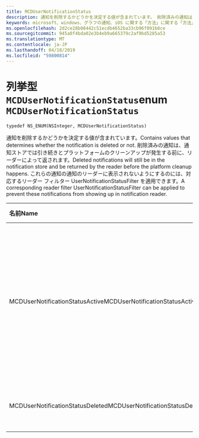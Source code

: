 ```yaml
---
title: MCDUserNotificationStatus
description: 通知を削除するかどうかを決定する値が含まれています。 削除済みの通知は、通知ストアでは引き続きとプラットフォームのクリーンアップが発生する前に、リーダーによって返されます。 これらの通知の通知のリーダーに表示されないようにするのには、対応するリーダー フィルター UserNotificationStatusFilter を適用できます。
keywords: microsoft、windows、グラフの通知、iOS に関する「方法」に関する「方法」の iPhone
ms.openlocfilehash: 2d2ce28b08442c51ecdb4652ba33cb96f091b8ce
ms.sourcegitcommit: 945a0f4bda02e3b4eb9a665379c2af9bd5285a53
ms.translationtype: MT
ms.contentlocale: ja-JP
ms.lasthandoff: 04/18/2019
ms.locfileid: "59800814"
---
```

# <a name="enum-mcdusernotificationstatus"></a><span data-ttu-id="fa6cc-106">列挙型 `MCDUserNotificationStatus`</span><span class="sxs-lookup"><span data-stu-id="fa6cc-106">enum `MCDUserNotificationStatus`</span></span>

```
typedef NS_ENUM(NSInteger, MCDUserNotificationStatus)
```

<span data-ttu-id="fa6cc-107">通知を削除するかどうかを決定する値が含まれています。</span><span class="sxs-lookup"><span data-stu-id="fa6cc-107">Contains values that determines whether the notification is deleted or not.</span></span> <span data-ttu-id="fa6cc-108">削除済みの通知は、通知ストアでは引き続きとプラットフォームのクリーンアップが発生する前に、リーダーによって返されます。</span><span class="sxs-lookup"><span data-stu-id="fa6cc-108">Deleted notifications will still be in the notification store and be returned by the reader before the platform cleanup happens.</span></span> <span data-ttu-id="fa6cc-109">これらの通知の通知のリーダーに表示されないようにするのには、対応するリーダー フィルター UserNotificationStatusFilter を適用できます。</span><span class="sxs-lookup"><span data-stu-id="fa6cc-109">A corresponding reader filter UserNotificationStatusFilter can be applied to prevent these notifications from showing up in notification reader.</span></span> 

|<span data-ttu-id="fa6cc-110">名前</span><span class="sxs-lookup"><span data-stu-id="fa6cc-110">Name</span></span> | <span data-ttu-id="fa6cc-111">値</span><span class="sxs-lookup"><span data-stu-id="fa6cc-111">Value</span></span> | <span data-ttu-id="fa6cc-112">説明</span><span class="sxs-lookup"><span data-stu-id="fa6cc-112">Description</span></span> |
|:-- |:-- |:-- |
|   <span data-ttu-id="fa6cc-113">MCDUserNotificationStatusActive</span><span class="sxs-lookup"><span data-stu-id="fa6cc-113">MCDUserNotificationStatusActive</span></span> |<span data-ttu-id="fa6cc-114">0</span><span class="sxs-lookup"><span data-stu-id="fa6cc-114">0</span></span>| <span data-ttu-id="fa6cc-115">通知は、まだアクティブで接続されているデバイス プラットフォームのストア内で永続化されました。</span><span class="sxs-lookup"><span data-stu-id="fa6cc-115">The notification is still active and persisted inside Connected Devices Platform store.</span></span> |
|   <span data-ttu-id="fa6cc-116">MCDUserNotificationStatusDeleted</span><span class="sxs-lookup"><span data-stu-id="fa6cc-116">MCDUserNotificationStatusDeleted</span></span> | <span data-ttu-id="fa6cc-117">1</span><span class="sxs-lookup"><span data-stu-id="fa6cc-117">1</span></span>| <span data-ttu-id="fa6cc-118">通知が削除されました。</span><span class="sxs-lookup"><span data-stu-id="fa6cc-118">The notification has been deleted.</span></span>|